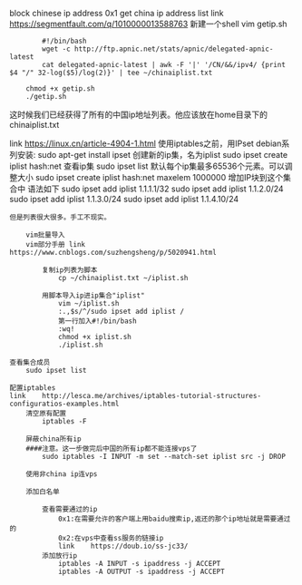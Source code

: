 block chinese ip address
    0x1
    get china ip address list
    link    https://segmentfault.com/q/1010000013588763
        新建一个shell
        vim getip.sh

            #!/bin/bash
            wget -c http://ftp.apnic.net/stats/apnic/delegated-apnic-latest
            cat delegated-apnic-latest | awk -F '|' '/CN/&&/ipv4/ {print $4 "/" 32-log($5)/log(2)}' | tee ~/chinaiplist.txt

        chmod +x getip.sh
        ./getip.sh

这时候我们已经获得了所有的中国ip地址列表。他应该放在home目录下的chinaiplist.txt

link    https://linux.cn/article-4904-1.html
使用iptables之前，用IPset
    debian系列安装:
        sudo apt-get install ipset
    创建新的ip集，名为iplist
        sudo ipset create iplist hash:net
    查看ip集
        sudo ipset list
    默认每个ip集最多65536个元素。可以调整大小
        sudo ipset create iplist hash:net maxelem 1000000
    增加IP块到这个集合中
        语法如下
            sudo ipset add iplist 1.1.1.1/32
            sudo ipset add iplist 1.1.2.0/24
			sudo ipset add iplist 1.1.3.0/24
			sudo ipset add iplist 1.1.4.10/24 

    但是列表很大很多。手工不现实。

    	vim批量导入
        vim部分手册 link    https://www.cnblogs.com/suzhengsheng/p/5020941.html
    
            复制ip列表为脚本
    			cp ~/chinaiplist.txt ~/iplist.sh
    
    		用脚本导入ip进ip集合"iplist"
    			vim ~/iplist.sh
    			:.,$s/^/sudo ipset add iplist /
    			第一行加入#!/bin/bash
    			:wq!
    			chmod +x iplist.sh
    			./iplist.sh
    
	查看集合成员
    	sudo ipset list

	配置iptables
    link    http://lesca.me/archives/iptables-tutorial-structures-configuratios-examples.html
    	清空原有配置
    		iptables -F 
    
    	屏蔽china所有ip
    	####注意。这一步做完后中国的所有ip都不能连接vps了
    		sudo iptables -I INPUT -m set --match-set iplist src -j DROP

    	使用非china ip连vps
    
        添加白名单
            
            查看需要通过的ip
                0x1:在需要允许的客户端上用baidu搜索ip,返还的那个ip地址就是需要通过的
                0x2:在vps中查看ss服务的链接ip
                link    https://doub.io/ss-jc33/
            添加放行ip
        		iptables -A INPUT -s ipaddress -j ACCEPT
        		iptables -A OUTPUT -s ipaddress -j ACCEPT





